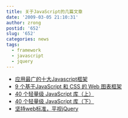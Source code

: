 ```yaml
---
title: 关于JavaScript的几篇文章
date: '2009-03-05 21:10:31'
author: zrong
postid: '652'
slug: '652'
categories: news
tags:
  - framework
  - javascript
  - jquery
---
```


-   [应用最广的十大Javascript框架](http://news.csdn.net/n/20090220/123402.html)
-   [9 个基于JavaScript 和 CSS 的 Web
    图表框架](http://www.cnbeta.com/articles/79418.htm)
-   [40 个轻量级 JavaScript
    库（上）](http://www.20ju.com/content/V74291.htm)
-   [40 个轻量级 JavaScript
    库（下）](http://www.cnbeta.com/articles/78673.htm)
-   [坚持web标准，平视jQuery](http://hi.baidu.com/%D7%CF%CA%AF/blog/item/d446fade9045785394ee378d.html)

